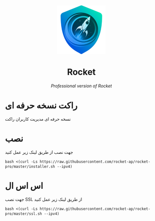 <p align="center">
<picture>
<img width="160" height="160"  alt="Rocket" src="https://raw.githubusercontent.com/rocket-ap/rocket-pro/main/images/logo.png">
</picture>
</p> 
<h1 align="center"/>Rocket</h1>
<h6 align="center">Professional version of Rocket<h6>
</p>

# راکت نسخه حرفه ای 
نسخه حرفه ای مدیریت کاربران راکت

# نصب

جهت نصب از طریق لینک زیر عمل کنید<br>

```
bash <(curl -Ls https://raw.githubusercontent.com/rocket-ap/rocket-pro/master/installer.sh --ipv4)
```


# اس اس ال

جهت نصب SSL از طریق لینک زیر عمل کنید<br>

```
bash <(curl -Ls https://raw.githubusercontent.com/rocket-ap/rocket-pro/master/ssl.sh --ipv4)
```
